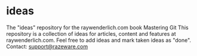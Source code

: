 # ideas
The "ideas" repository for the raywenderlich.com book Mastering Git
This repository is a collection of ideas for articles, content and features at raywenderlich.com.
Feel free to add ideas and mark taken ideas as "done".
Contact: support@razeware.com